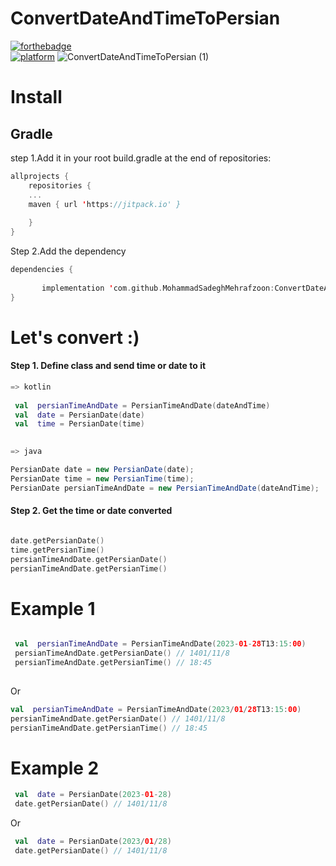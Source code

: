 # ConvertDateAndTimeToPersian


[![forthebadge](https://forthebadge.com/images/badges/built-for-android.svg)](https://forthebadge.com)
<br/>
[![platform](https://img.shields.io/badge/platform-Android-yellow.svg)](https://www.android.com)
![ConvertDateAndTimeToPersian (1)](https://user-images.githubusercontent.com/78638521/215270709-52455d8a-c48e-4f06-b069-bae462215388.svg)



# Install

## Gradle

step 1.Add it in your root build.gradle at the end of repositories:
```kotlin 
allprojects {
	repositories {
	...
	maven { url 'https://jitpack.io' }
	
    }
}
```
Step 2.Add the dependency

```kotlin
dependencies {
	   
	   implementation 'com.github.MohammadSadeghMehrafzoon:ConvertDateAndTimeToPersian:0.0.1'
}
```

# Let's convert :)
#### Step 1. Define class and send time or date to it
```kotlin
=> kotlin
 
 val  persianTimeAndDate = PersianTimeAndDate(dateAndTime)
 val  date = PersianDate(date)
 val  time = PersianDate(time)
 
```
```java
=> java

PersianDate date = new PersianDate(date);
PersianDate time = new PersianTime(time);
PersianDate persianTimeAndDate = new PersianTimeAndDate(dateAndTime);

```
#### Step 2. Get the time or date converted

```kotlin

date.getPersianDate()
time.getPersianTime()
persianTimeAndDate.getPersianDate()
persianTimeAndDate.getPersianTime()
```

# Example 1

```kotlin

 val  persianTimeAndDate = PersianTimeAndDate(2023-01-28T13:15:00)
 persianTimeAndDate.getPersianDate() // 1401/11/8 
 persianTimeAndDate.getPersianTime() // 18:45
 
 ```
 Or
 ```kotlin
 val  persianTimeAndDate = PersianTimeAndDate(2023/01/28T13:15:00)
 persianTimeAndDate.getPersianDate() // 1401/11/8 
 persianTimeAndDate.getPersianTime() // 18:45
 
```

# Example 2

```kotlin
 val  date = PersianDate(2023-01-28)
 date.getPersianDate() // 1401/11/8 

```
 Or
``` kotlin
 val  date = PersianDate(2023/01/28)
 date.getPersianDate() // 1401/11/8 
 
```
